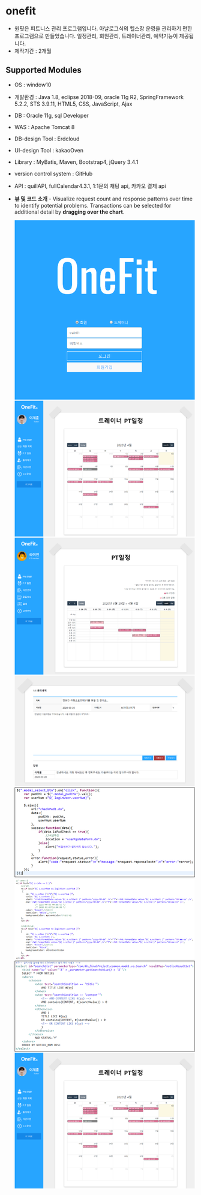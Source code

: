 # onefit
* 원핏은 피트니스 관리 프로그램입니다. 아날로그식의 헬스장 운영을 관리하기 편한 프로그램으로 만들었습니다. 일정관리, 회원관리, 트레이너관리, 예약기능이 제공됩니다.
* 제작기간 : 2개월

## Supported Modules
* OS : window10
* 개발환경 : Java 1.8, eclipse 2018-09, oracle 11g R2, SpringFramework 5.2.2, STS 3.9.11, HTML5, CSS, JavaScript, Ajax
* DB : Oracle 11g, sql Developer
* WAS : Apache Tomcat 8
* DB-design Tool : Erdcloud
* UI-design Tool : kakaoOven
* Library : MyBatis, Maven, Bootstrap4, jQuery 3.4.1
* version control system : GitHub
* API : quillAPI, fullCalendar4.3.1, 1:1문의 채팅 api, 카카오 결제 api

* **뷰 및 코드 소개** - Visualize request count and response patterns over time to identify potential problems. Transactions can be selected for additional detail by **dragging over the chart**.

  ![main](doc/images/메인.png)
  ![schedule](doc/images/트레이너일정view.png)
  ![schedule2](doc/images/일정view.png)
  ![board](doc/images/게시판view.png)
  ![code1](doc/images/비밀번호재확인viewpng.png)
  ![code2](doc/images/일정조회view.png)
  ![code3](doc/images/공지사항검색view.png)
  ![code4](doc/images/트레이너일정view.png)
